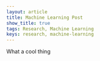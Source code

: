 ```yaml
---
layout: article
title: Machine Learning Post
show_title: true
tags: Research, Machine Learning
keys: research, machine-learning
---
```


What a cool thing
<!--more-->
